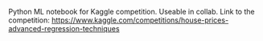 Python ML notebook for Kaggle competition. Useable in collab.
Link to the competition:
https://www.kaggle.com/competitions/house-prices-advanced-regression-techniques